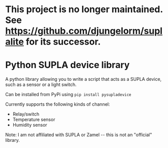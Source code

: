 This project is no longer maintained. See https://github.com/djungelorm/suplalite for its successor.
====================================================================================================

Python SUPLA device library
===========================

A python library allowing you to write a script that acts as a SUPLA device, such as a sensor or a
light switch.

Can be installed from PyPi using `pip install pysupladevice`

Currently supports the following kinds of channel:
 * Relay/switch
 * Temperature sensor
 * Humidity sensor

Note: I am not affiliated with SUPLA or Zamel -- this is not an "official" library.

